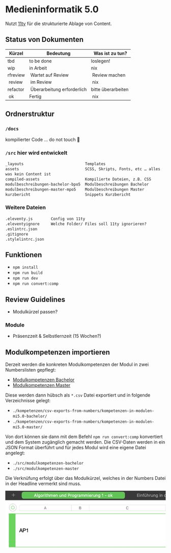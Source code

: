 # Medieninformatik 5.0

Nutzt [11ty](https://www.11ty.dev) für die strukturierte Ablage von Content.

## Status von Dokumenten

| Kürzel | Bedeutung | Was ist zu tun? |
| ---- | ---- | ---- |
| tbd | to be done | loslegen! |
| wip | in Arbeit | nix |
| rfreview | Wartet auf Review | Review machen |
| review | im Review | nix |
| refactor | Überarbeitung erforderlich | bitte überarbeiten |
| ok | Fertig | nix |

## Ordnerstruktur

### `/docs`
kompilierter Code … do not touch 👻


### `/src` hier wird entwickelt

```
_layouts                           Templates
assets                             SCSS, Skripts, Fonts, etc … alles was kein Content ist
compiled-assets                    Kompilierte Dateien, z.B. CSS
modulbeschreibungen-bachelor-bpo5  Modulbeschreibungen Bachelor
modulbeschreibungen-master-mpo5    Modulbeschreibungen Master
kurzbericht                        Snippets Kurzbericht
```

### Weitere Dateien
```
.eleventy.js        Config von 11ty
.eleventyignore     Welche Folder/ Files soll 11ty ignorieren?
.eslintrc.json      
.gitignore          
.stylelintrc.json   
```

## Funktionen

- `npm install`
- `npm run build` 
- `npm run dev` 
- `npm run convert:comp`

## Review Guidelines

- Modulkürzel passen?

### Module
- Präsenzzeit & Selbstlernzeit (15 Wochen?)

## Modulkompetenzen importieren
Derzeit werden die konkreten Modulkompetenzen der Modul in zwei Numberslisten gepflegt:
- [Modulkompetenzen Bachelor](https://www.icloud.com/numbers/059tzkqaVJGuVDpQP988kP2OQ#kompetenzen-in-modulen-mi5)
- [Modulkompetenzen Master](https://www.icloud.com/numbers/06ckJFHGVgxsM4eOueYzBY0Bg#kompetenzen-in-modulen-mi5)

Diese werden dann hübsch als `*.csv` Datei exportiert und in folgende Verzeichnisse gelegt:
- `./kompetenzen/csv-exports-from-numbers/kompetenzen-in-modulen-mi5.0-bachelor/`
- `./kompetenzen/csv-exports-from-numbers/kompetenzen-in-modulen-mi5.0-master/`

Von dort können sie dann mit dem Befehl `npm run convert:comp` konvertiert und dem System zugänglich gemacht werden. Die CSV-Daten werden in ein JSON Format überführt und für jedes Modul wird eine eigene Datei angelegt:
- `./src/modulkompetenzen-bachelor`
- `./src/modulkompetenzen-master`

Die Verknüfung erfolgt über das Modulkürzel, welches in der Numbers Datei in der Headline vermerkt sind muss.

![alt-text](./src/images/modulkuerzel-numbers.png "Hover text")